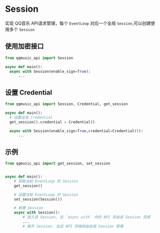 # Session

实现 QQ音乐 API请求管理，每个 `EventLoop` 对应一个全局 `Session`,可以创建使用多个 `Session`

## 使用加密接口

```python
from qqmusic_api import Session

async def main():
  async with Session(enable_sign=True):
      ...
```

## 设置 Credential

```python
from qqmusic_api import Session, Credential, get_session

async def main():
  # 设置全局 Credential
  get_session().credential = Credential()

  async with Session(enable_sign=True,credential=Credential()):
      ...
```

## 示例

```python
from qqmusic_api import get_session, set_session


async def main():
    # 获取当前 EventLoop 的 Session
    get_session()

    # 设置当前 EventLoop 的 Session
    set_session(Session())

    # 新建 Session
    async with Session():
        # 进入该 Session, 在 `async with` 内的 API 将由该 Session 完成
        ...
        # 离开 Session. 此后 API 将继续由全局 Session 管理
```
